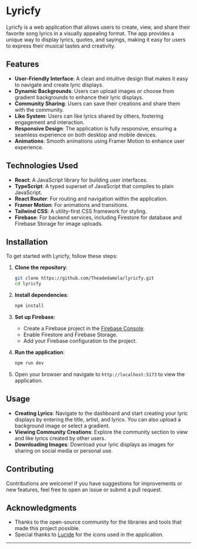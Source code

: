 # Lyricfy

Lyricfy is a web application that allows users to create, view, and share their favorite song lyrics in a visually appealing format. The app provides a unique way to display lyrics, quotes, and sayings, making it easy for users to express their musical tastes and creativity.

## Features

- **User-Friendly Interface**: A clean and intuitive design that makes it easy to navigate and create lyric displays.
- **Dynamic Backgrounds**: Users can upload images or choose from gradient backgrounds to enhance their lyric displays.
- **Community Sharing**: Users can save their creations and share them with the community.
- **Like System**: Users can like lyrics shared by others, fostering engagement and interaction.
- **Responsive Design**: The application is fully responsive, ensuring a seamless experience on both desktop and mobile devices.
- **Animations**: Smooth animations using Framer Motion to enhance user experience.

## Technologies Used

- **React**: A JavaScript library for building user interfaces.
- **TypeScript**: A typed superset of JavaScript that compiles to plain JavaScript.
- **React Router**: For routing and navigation within the application.
- **Framer Motion**: For animations and transitions.
- **Tailwind CSS**: A utility-first CSS framework for styling.
- **Firebase**: For backend services, including Firestore for database and Firebase Storage for image uploads.

## Installation

To get started with Lyricfy, follow these steps:

1. **Clone the repository**:
   ```bash
   git clone https://github.com/Theadedamola/lyricfy.git
   cd lyricfy
   ```

2. **Install dependencies**:
   ```bash
   npm install
   ```

3. **Set up Firebase**:
   - Create a Firebase project in the [Firebase Console](https://console.firebase.google.com/).
   - Enable Firestore and Firebase Storage.
   - Add your Firebase configuration to the project.

4. **Run the application**:
   ```bash
   npm run dev
   ```

5. Open your browser and navigate to `http://localhost:5173` to view the application.

## Usage

- **Creating Lyrics**: Navigate to the dashboard and start creating your lyric displays by entering the title, artist, and lyrics. You can also upload a background image or select a gradient.
- **Viewing Community Creations**: Explore the community section to view and like lyrics created by other users.
- **Downloading Images**: Download your lyric displays as images for sharing on social media or personal use.

## Contributing

Contributions are welcome! If you have suggestions for improvements or new features, feel free to open an issue or submit a pull request.

## Acknowledgments

- Thanks to the open-source community for the libraries and tools that made this project possible.
- Special thanks to [Lucide](https://lucide.dev/) for the icons used in the application.

---